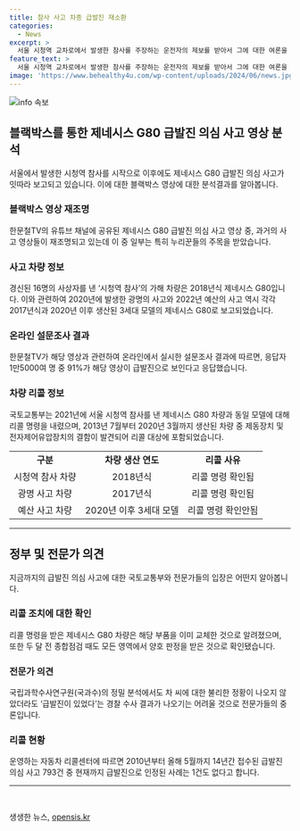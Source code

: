 ```yaml
---
title: 참사 사고 차종 급발진 재소환
categories:
  - News
excerpt: >
  서울 시청역 교차로에서 발생한 참사를 주장하는 운전자의 제보를 받아서 그에 대한 여론을 조사한 결과 91%가 급발진으로 의심한다고 밝혀졌다. 특히 블랙박스 영상을 통해 이와 관련된 제보가 계속해서 들어오고 있으며, 관련 업계에 따르면 해당 차량은 리콜을 받은 모델로 확인됐다. 하지만 전문가들은 차량의 브레이크 상태를 증명하기 위해서는 현재로서는 어려움이 있다고 지적하고 있다. Similarly, the possibility of proving the alleged sudden acceleration also remains challenging due to the lack of pedal black boxes at this time.
feature_text: >
  서울 시청역 교차로에서 발생한 참사를 주장하는 운전자의 제보를 받아서 그에 대한 여론을 조사한 결과 91%가 급발진으로 의심한다고 밝혀졌다. 특히 블랙박스 영상을 통해 이와 관련된 제보가 계속해서 들어오고 있으며, 관련 업계에 따르면 해당 차량은 리콜을 받은 모델로 확인됐다. 하지만 전문가들은 차량의 브레이크 상태를 증명하기 위해서는 현재로서는 어려움이 있다고 지적하고 있다. Similarly, the possibility of proving the alleged sudden acceleration also remains challenging due to the lack of pedal black boxes at this time.
image: 'https://www.behealthy4u.com/wp-content/uploads/2024/06/news.jpg'
---
```


<p><img src="https://www.behealthy4u.com/wp-content/uploads/2024/06/news.jpg" alt="info 속보" /></p>

<h2 data-ke-size="size26">블랙박스를 통한 제네시스 G80 급발진 의심 사고 영상 분석</h2>

<p data-ke-size="size16">서울에서 발생한 시청역 참사를 시작으로 이후에도 제네시스 G80 급발진 의심 사고가 잇따라 보고되고 있습니다. 이에 대한 블랙박스 영상에 대한 분석결과를 알아봅니다.</p>

<h3>블랙박스 영상 재조명</h3>

<p data-ke-size="size16">한문철TV의 유튜브 채널에 공유된 제네시스 G80 급발진 의심 사고 영상 중, 과거의 사고 영상들이 재조명되고 있는데 이 중 일부는 특히 누리꾼들의 주목을 받았습니다.</p>

<h3>사고 차량 정보</h3>

<p data-ke-size="size16">경신된 16명의 사상자를 낸 ‘시청역 참사’의 가해 차량은 2018년식 제네시스 G80입니다. 이와 관련하여 2020년에 발생한 광명의 사고와 2022년 예산의 사고 역시 각각 2017년식과 2020년 이후 생산된 3세대 모델의 제네시스 G80로 보고되었습니다.</p>

<h3>온라인 설문조사 결과</h3>

<p data-ke-size="size16">한문철TV가 해당 영상과 관련하여 온라인에서 실시한 설문조사 결과에 따르면, 응답자 1만5000여 명 중 91%가 해당 영상이 급발진으로 보인다고 응답했습니다.</p>

<h3>차량 리콜 정보</h3>

<p data-ke-size="size16">국토교통부는 2021년에 서울 시청역 참사를 낸 제네시스 G80 차량과 동일 모델에 대해 리콜 명령을 내렸으며, 2013년 7월부터 2020년 3월까지 생산된 차량 중 제동장치 및 전자제어유압장치의 결함이 발견되어 리콜 대상에 포함되었습니다.</p>

<table>
    <tr>
        <td style="text-align: center; height: 17px;"><b>구분</b></td>
        <td style="text-align: center; height: 17px;"><b>차량 생산 연도</b></td>
        <td style="text-align: center; height: 17px;"><b>리콜 사유</b></td>
    </tr>
    <tr>
        <td style="text-align: center; height: 17px;">시청역 참사 차량</td>
        <td style="text-align: center; height: 17px;">2018년식</td>
        <td style="text-align: center; height: 17px;">리콜 명령 확인됨</td>
    </tr>
    <tr>
        <td style="text-align: center; height: 17px;">광명 사고 차량</td>
        <td style="text-align: center; height: 17px;">2017년식</td>
        <td style="text-align: center; height: 17px;">리콜 명령 확인됨</td>
    </tr>
    <tr>
        <td style="text-align: center; height: 17px;">예산 사고 차량</td>
        <td style="text-align: center; height: 17px;">2020년 이후 3세대 모델</td>
        <td style="text-align: center; height: 17px;">리콜 명령 확인안됨</td>
    </tr>
</table>

<hr>

<h2 data-ke-size="size26">정부 및 전문가 의견</h2>

<p data-ke-size="size16">지금까지의 급발진 의심 사고에 대한 국토교통부와 전문가들의 입장은 어떤지 알아봅니다.</p>

<h3>리콜 조치에 대한 확인</h3>

<p data-ke-size="size16">리콜 명령을 받은 제네시스 G80 차량은 해당 부품을 이미 교체한 것으로 알려졌으며, 또한 두 달 전 종합점검 때도 모든 영역에서 양호 판정을 받은 것으로 확인됐습니다.</p>

<h3>전문가 의견</h3>

<p data-ke-size="size16">국립과학수사연구원(국과수)의 정밀 분석에서도 차 씨에 대한 불리한 정황이 나오지 않았더라도 ‘급발진이 있었다’는 경찰 수사 결과가 나오기는 어려울 것으로 전문가들의 중론입니다.</p>

<h3>리콜 현황</h3>

<p data-ke-size="size16">운영하는 자동차 리콜센터에 따르면 2010년부터 올해 5월까지 14년간 접수된 급발진 의심 사고 793건 중 현재까지 급발진으로 인정된 사례는 1건도 없다고 합니다.</p>

<hr>

<p data-ke-size="size16">&nbsp;</p>
생생한 뉴스, <a href="https://opensis.kr" rel="dofollow">opensis.kr</a>


